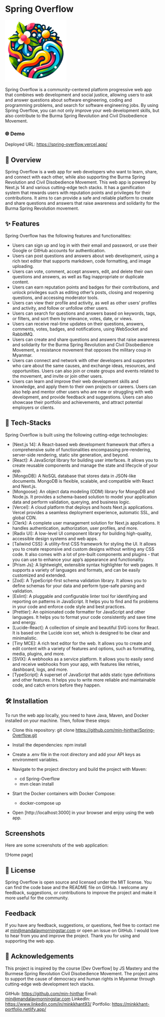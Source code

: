 # Spring Overflow 

<img src="./my-app/public/assets/images/springOverflow.png" alt="logo" width="200"/>

Spring Overflow is a community-centered platform progressive web app that combines web development and social justice, allowing users to ask and answer questions about software engineering, coding and programming problems, and search for software engineering jobs. By using Spring Overflow, you can not only improve your web development skills, but also contribute to the Burma Spring Revolution and Civil Disobedience Movement.

### 🌐 Demo
Deployed URL: https://spring-overflow.vercel.app/

## 📝 Overview
Spring Overflow is a web app for web developers who want to learn, share, and connect with each other, while also supporting the Burma Spring Revolution and Civil Disobedience Movement. This web app is powered by Next.js 14 and various cutting-edge tech stacks. It has a gamification system that rewards users with reputation points and privileges for their contributions. It aims to can provide a safe and reliable platform to create and share questions and answers that raise awareness and solidarity for the Burma Spring Revolution movement.

## ✨ Features

Spring Overflow has the following features and functionalities:

- Users can sign up and log in with their email and password, or use their Google or GitHub accounts for authentication.
- Users can post questions and answers about web development, using a rich text editor that supports markdown, code formatting, and image uploading.
- Users can vote, comment, accept answers, edit, and delete their own questions and answers, as well as flag inappropriate or duplicate content.
- Users can earn reputation points and badges for their contributions, and unlock privileges such as editing other’s posts, closing and reopening questions, and accessing moderator tools.
- Users can view their profile and activity, as well as other users’ profiles and activity, and follow or unfollow other users.
- Users can search for questions and answers based on keywords, tags, or filters, and sort them by relevance, votes, date, or views.
- Users can receive real-time updates on their questions, answers, comments, votes, badges, and notifications, using WebSocket and RabbitMQ.
- Users can create and share questions and answers that raise awareness and solidarity for the Burma Spring Revolution and Civil Disobedience Movement, a resistance movement that opposes the military coup in Myanmar.
- Users can connect and network with other developers and supporters who care about the same causes, and exchange ideas, resources, and opportunities. Users can also join or create groups and events related to the movement, and invite or join other users.
- Users can learn and improve their web development skills and knowledge, and apply them to their own projects or careers. Users can also help and mentor other users who are new or struggling with web development, and provide feedback and suggestions. Users can also showcase their portfolio and achievements, and attract potential employers or clients.

## 🚀 Tech-Stacks

Spring Overflow is built using the following cutting-edge technologies:

- [Next.js 14]: A React-based web development framework that offers a comprehensive suite of functionalities encompassing pre-rendering, server-side rendering, static site generation, and beyond.
- [React]: A JavaScript library for building user interfaces. It allows you to create reusable components and manage the state and lifecycle of your app.
- [MongoDB]: A NoSQL database that stores data in JSON-like documents. MongoDB is flexible, scalable, and compatible with React and Next.js.
- [Mongoose]: An object data modeling (ODM) library for MongoDB and Node.js. It provides a schema-based solution to model your application data and perform validation, querying, and business logic.
- [Vercel]: A cloud platform that deploys and hosts Next.js applications. Vercel provides a seamless deployment experience, automatic SSL, and global CDN.
- [Clerk]: A complete user management solution for Next.js applications. It handles authentication, authorization, user profiles, and more.
- [Radix UI]: A low-level UI component library for building high-quality, accessible design systems and web apps.
- [Tailwind CSS]: A utility-first CSS framework for styling the UI. It allows you to create responsive and custom designs without writing any CSS code. It also comes with a lot of pre-built components and plugins - that you can use to enhance your app’s appearance and functionality.
- [Prism Js]: A lightweight, extensible syntax highlighter for web pages. It supports a variety of languages and formats, and can be easily customized and extended.
- [Zod]: A TypeScript-first schema validation library. It allows you to define schemas for your data and perform type-safe parsing and validation.
- [Eslint]: A pluggable and configurable linter tool for identifying and reporting on patterns in JavaScript. It helps you to find and fix problems in your code and enforce code style and best practices.
- [Prettier]: An opinionated code formatter for JavaScript and other languages. It helps you to format your code consistently and save time and energy.
- [Lucide-React]: A collection of simple and beautiful SVG icons for React. It is based on the Lucide icon set, which is designed to be clear and minimalistic.
- [Tiny MCE]: A rich text editor for the web. It allows you to create and edit content with a variety of features and options, such as formatting, media, plugins, and more.
- [SVIX]: A webhooks as a service platform. It allows you to easily send and receive webhooks from your app, with features like retries, dashboard, logs, and more.
- [TypeScript]: A superset of JavaScript that adds static type definitions and other features. It helps you to write more reliable and maintainable code, and catch errors before they happen.

## 🛠️ Installation

To run the web app locally, you need to have Java, Maven, and Docker installed on your machine. Then, follow these steps:

- Clone this repository: git clone https://github.com/min-hinthar/Spring-Overflow.git
- Install the dependencies: npm install
- Create a .env file in the root directory and add your API keys as environment variables.
- Navigate to the project directory and build the project with Maven:
  - cd Spring-Overflow
  - mvn clean install
- Start the Docker containers with Docker Compose:
  - docker-compose up

- Open [http://localhost:3000] in your browser and enjoy using the web app.


## Screenshots

Here are some screenshots of the web application:

![Home page]

## 📖 License

Spring Overflow is open source and licensed under the MIT license. You can find the code base and the README file on GitHub. I welcome any feedback, suggestions, or contributions to improve the project and make it more useful for the community.

## Feedback

If you have any feedback, suggestions, or questions, feel free to contact me at min@mandalaymorningstar.com or open an issue on GitHub. I would love to hear from you and improve the project. Thank you for using and supporting the web app.

## 🙏 Acknowledgements

This project is inspired by the course [Dev Overflow] by JS Mastery and the Burmese Spring Revolution Civil Disobedience Movement. The project aims to support the cause of democracy and human rights in Myanmar through cutting-edge web development tech stacks.

GitHub: https://github.com/min-hinthar 
Email: min@mandalaymorningstar.com 
LinkedIn: https://www.linkedin.com/in/minkkhant93/ 
Portfolio: https://minkkhant-portfolio.netlify.app/ 

